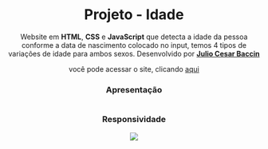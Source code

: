 <h1 align="center"> 
Projeto - Idade
</h1>
 
 <p align="center">
 Website em <strong>HTML</strong>, <strong>CSS</strong> e <strong>JavaScript</strong> que detecta a idade da pessoa conforme a data de nascimento colocado no input, temos 4 tipos de variações de idade para ambos sexos. Desenvolvido por <a target="_blank" rel="external" href="https://github.com/juliobaccin/"><strong>Julio Cesar Baccin</strong></a>
 </p>

<p align="center">
 você pode acessar o site, clicando <a href="https://juliobaccin.github.io/Projeto-JavaScript-Tempo/">aqui</a>
</p>

<div align="center">
<h3> 
 Apresentação
</h3>
<img src="">

 
 <h3>
  Responsividade
 </h3> 
<img src="f">
</div>
 
